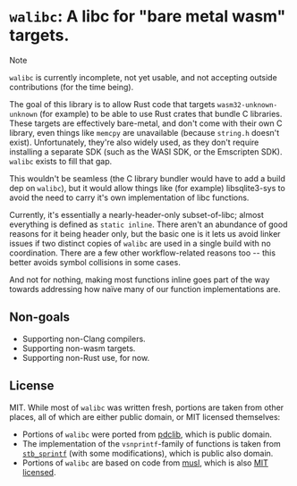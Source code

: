 # `walibc`: A libc for "bare metal wasm" targets.

> [!NOTE]
>
> `walibc` is currently incomplete, not yet usable, and not accepting outside contributions (for the time being).

The goal of this library is to allow Rust code that targets `wasm32-unknown-unknown` (for example) to be able to use Rust crates that bundle C libraries. These targets are effectively bare-metal, and don't come with their own C library, even things like `memcpy` are unavailable (because `string.h` doesn't exist). Unfortunately, they're also widely used, as they don't require installing a separate SDK (such as the WASI SDK, or the Emscripten SDK). `walibc` exists to fill that gap.

This wouldn't be seamless (the C library bundler would have to add a build dep on `walibc`), but it would allow things like (for example) libsqlite3-sys to avoid the need to carry it's own implementation of libc functions.

Currently, it's essentially a nearly-header-only subset-of-libc; almost everything is defined as `static inline`. There aren't an abundance of good reasons for it being header only, but the basic one is it lets us avoid linker issues if two distinct copies of `walibc` are used in a single build with no coordination. There are a few other workflow-related reasons too -- this better avoids symbol collisions in some cases.

And not for nothing, making most functions inline goes part of the way towards addressing how naïve many of our function implementations are.

## Non-goals
- Supporting non-Clang compilers.
- Supporting non-wasm targets.
- Supporting non-Rust use, for now.

## License
MIT. While most of `walibc` was written fresh, portions are taken from other places, all of which are either public domain, or MIT licensed themselves:

- Portions of `walibc` were ported from [pdclib](https://github.com/DevSolar/pdclib), which is public domain.
- The implementation of the `vsnprintf`-family of functions is taken from [`stb_sprintf`](https://github.com/nothings/stb/blob/013ac3beddff3dbffafd5177e7972067cd2b5083/stb_sprintf.h) (with some modifications), which is public also domain.
- Portions of `walibc` are based on code from [musl](https://musl.libc.org/), which is also [MIT licensed](https://git.musl-libc.org/cgit/musl/tree/COPYRIGHT?h=v1.2.5).
